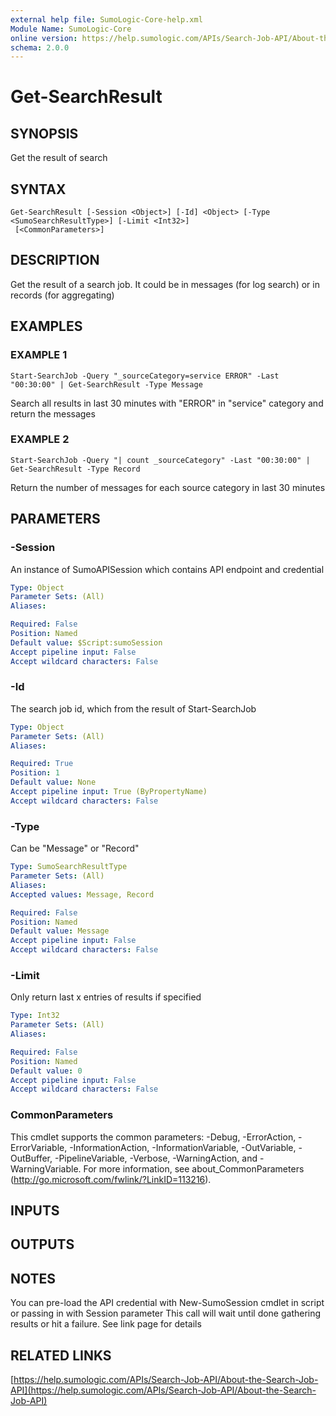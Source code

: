 ```yaml
---
external help file: SumoLogic-Core-help.xml
Module Name: SumoLogic-Core
online version: https://help.sumologic.com/APIs/Search-Job-API/About-the-Search-Job-API
schema: 2.0.0
---
```


# Get-SearchResult

## SYNOPSIS
Get the result of search

## SYNTAX

```
Get-SearchResult [-Session <Object>] [-Id] <Object> [-Type <SumoSearchResultType>] [-Limit <Int32>]
 [<CommonParameters>]
```

## DESCRIPTION
Get the result of a search job.
It could be in messages (for log search) or in records (for aggregating)

## EXAMPLES

### EXAMPLE 1
```
Start-SearchJob -Query "_sourceCategory=service ERROR" -Last "00:30:00" | Get-SearchResult -Type Message
```

Search all results in last 30 minutes with "ERROR" in "service" category and return the messages

### EXAMPLE 2
```
Start-SearchJob -Query "| count _sourceCategory" -Last "00:30:00" | Get-SearchResult -Type Record
```

Return the number of messages for each source category in last 30 minutes

## PARAMETERS

### -Session
An instance of SumoAPISession which contains API endpoint and credential

```yaml
Type: Object
Parameter Sets: (All)
Aliases:

Required: False
Position: Named
Default value: $Script:sumoSession
Accept pipeline input: False
Accept wildcard characters: False
```

### -Id
The search job id, which from the result of Start-SearchJob

```yaml
Type: Object
Parameter Sets: (All)
Aliases:

Required: True
Position: 1
Default value: None
Accept pipeline input: True (ByPropertyName)
Accept wildcard characters: False
```

### -Type
Can be "Message" or "Record"

```yaml
Type: SumoSearchResultType
Parameter Sets: (All)
Aliases:
Accepted values: Message, Record

Required: False
Position: Named
Default value: Message
Accept pipeline input: False
Accept wildcard characters: False
```

### -Limit
Only return last x entries of results if specified

```yaml
Type: Int32
Parameter Sets: (All)
Aliases:

Required: False
Position: Named
Default value: 0
Accept pipeline input: False
Accept wildcard characters: False
```

### CommonParameters
This cmdlet supports the common parameters: -Debug, -ErrorAction, -ErrorVariable, -InformationAction, -InformationVariable, -OutVariable, -OutBuffer, -PipelineVariable, -Verbose, -WarningAction, and -WarningVariable.
For more information, see about_CommonParameters (http://go.microsoft.com/fwlink/?LinkID=113216).

## INPUTS

## OUTPUTS

## NOTES
You can pre-load the API credential with New-SumoSession cmdlet in script or passing in with Session parameter
This call will wait until done gathering results or hit a failure.
See link page for details

## RELATED LINKS

[https://help.sumologic.com/APIs/Search-Job-API/About-the-Search-Job-API](https://help.sumologic.com/APIs/Search-Job-API/About-the-Search-Job-API)

